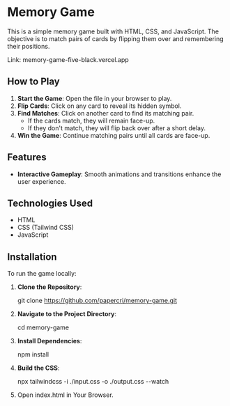 # Memory Game

This is a simple memory game built with HTML, CSS, and JavaScript. The objective is to match pairs of cards by flipping them over and remembering their positions.

Link: memory-game-five-black.vercel.app

## How to Play

1. **Start the Game**: Open the file in your browser to play.
2. **Flip Cards**: Click on any card to reveal its hidden symbol.
3. **Find Matches**: Click on another card to find its matching pair.
   - If the cards match, they will remain face-up.
   - If they don't match, they will flip back over after a short delay.
4. **Win the Game**: Continue matching pairs until all cards are face-up.

## Features

- **Interactive Gameplay**: Smooth animations and transitions enhance the user experience.
  
## Technologies Used

- HTML
- CSS (Tailwind CSS)
- JavaScript

## Installation

To run the game locally:

   1. **Clone the Repository**:
 
      git clone https://github.com/papercri/memory-game.git

   2. **Navigate to the Project Directory**:
  
      cd memory-game
   
   3. **Install Dependencies**:

      npm install
   
   4. **Build the CSS**:

      npx tailwindcss -i ./input.css -o ./output.css --watch

   5. Open index.html in Your Browser.
